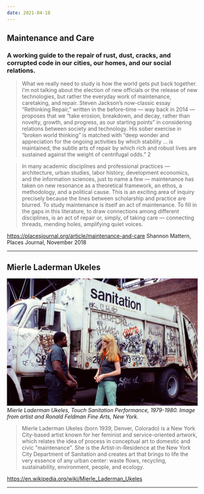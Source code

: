 ```yaml
---
date: 2021-04-18
---
```


## Maintenance and Care
### A working guide to the repair of rust, dust, cracks, and corrupted code in our cities, our homes, and our social relations.

> What we really need to study is how the world gets put back together. I’m not talking about the election of new officials or the release of new technologies, but rather the everyday work of maintenance, caretaking, and repair. Steven Jackson’s now-classic essay “Rethinking Repair,” written in the before-time — way back in 2014 — proposes that we “take erosion, breakdown, and decay, rather than novelty, growth, and progress, as our starting points” in considering relations between society and technology. His sober exercise in “broken world thinking” is matched with “deep wonder and appreciation for the ongoing activities by which stability … is maintained, the subtle arts of repair by which rich and robust lives are sustained against the weight of centrifugal odds.” 2

> In many academic disciplines and professional practices — architecture, urban studies, labor history, development economics, and the information sciences, just to name a few — maintenance has taken on new resonance as a theoretical framework, an ethos, a methodology, and a political cause. This is an exciting area of inquiry precisely because the lines between scholarship and practice are blurred. To study maintenance is itself an act of maintenance. To fill in the gaps in this literature, to draw connections among different disciplines, is an act of repair or, simply, of taking care — connecting threads, mending holes, amplifying quiet voices.

<https://placesjournal.org/article/maintenance-and-care>
Shannon Mattern, Places Journal, November 2018

---

## Mierle Laderman Ukeles

![Mierle Laderman Ukeles, Touch Sanitation Performance, 1979-1980](assets/images/Mierle-Laderman-Ukeles.jpeg)
_Mierle Laderman Ukeles, Touch Sanitation Performance, 1979-1980. Image from  artist and Ronald Feldman Fine Arts, New York._

>Mierle Laderman Ukeles (born 1939, Denver, Colorado) is a New York City-based artist known for her feminist and service-oriented artwork, which relates the idea of process in conceptual art to domestic and civic "maintenance". She is the Artist-in-Residence at the New York City Department of Sanitation and creates art that brings to life the very essence of any urban center: waste flows, recycling, sustainability, environment, people, and ecology.

<https://en.wikipedia.org/wiki/Mierle_Laderman_Ukeles>

---

